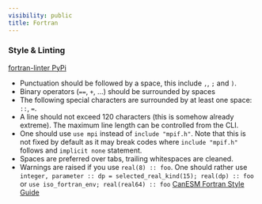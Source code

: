 ```yaml
---
visibility: public
title: Fortran
---
```

### Style & Linting

[fortran-linter PyPi](https://pypi.org/project/fortran-linter/)

- Punctuation should be followed by a space, this include `,`, `;` and `)`.
- Binary operators (`==`, `+`, ...) should be surrounded by spaces
- The following special characters are surrounded by at least one space: `::`, `=`.
- A line should not exceed 120 characters (this is somehow already extreme). The maximum line length can be controlled from the CLI.
- One should use `use mpi` instead of `include "mpif.h"`. Note that this is not fixed by default as it may break codes where `include "mpif.h"` follows and `implicit none` statement.
- Spaces are preferred over tabs, trailing whitespaces are cleaned.
- Warnings are raised if you use `real(8) :: foo`. One should rather use `integer, parameter :: dp = selected_real_kind(15); real(dp) :: foo` or `use iso_fortran_env; real(real64) :: foo`
[CanESM Fortran Style Guide](https://canesm.readthedocs.io/en/latest/contributing/fortran-standard.html)
